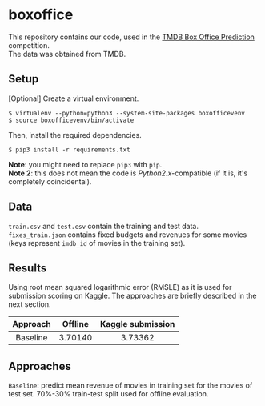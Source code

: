 # boxoffice

This repository contains our code, used in the 
[TMDB Box Office Prediction](https://www.kaggle.com/c/tmdb-box-office-prediction/) competition.  
The data was obtained from TMDB.

## Setup
[Optional] Create a virtual environment.
```
$ virtualenv --python=python3 --system-site-packages boxofficevenv
$ source boxofficevenv/bin/activate
```

Then, install the required dependencies.
```
$ pip3 install -r requirements.txt
```

**Note**: you might need to replace `pip3` with `pip`.  
**Note 2**: this does not mean the code is *Python2.x*-compatible 
(if it is, it's completely coincidental).

## Data
`train.csv` and `test.csv` contain the training and test data.  
`fixes_train.json` contains fixed budgets and revenues for some movies (keys represent `imdb_id` 
of movies in the training set).

## Results
Using root mean squared logarithmic error (RMSLE) as it is used for submission scoring on Kaggle.
The approaches are briefly described in the next section.  

| Approach  | Offline  | Kaggle submission |  
|:---------:|:--------:|:-----------------:|  
| Baseline  |  3.70140 | 3.73362           |  

## Approaches
`Baseline`:  predict mean revenue of movies in training set for the movies of test set.
70%-30% train-test split used for offline evaluation.

